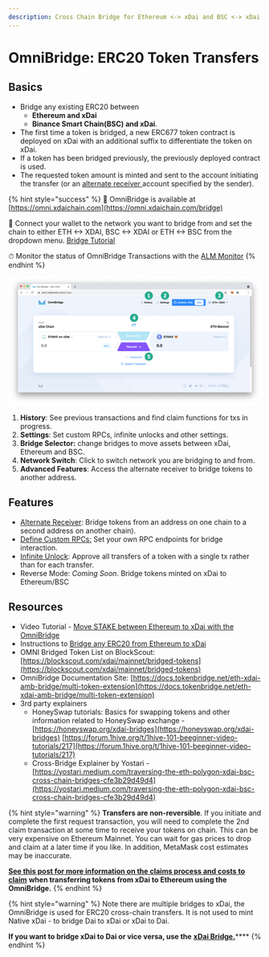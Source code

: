 ```yaml
---
description: Cross Chain Bridge for Ethereum <-> xDai and BSC <-> xDai
---
```


# OmniBridge: ERC20 Token Transfers

## Basics

* Bridge any existing ERC20 between
  *  **Ethereum and xDai**
  * **Binance Smart Chain\(BSC\) and xDai**.
* The first time a token is bridged, a new ERC677 token contract is deployed on xDai with an additional suffix to differentiate the token on xDai. 
* If a token has been bridged previously, the previously deployed contract is used. 
* The requested token amount is minted and sent to the account initiating the transfer \(or an [alternate receiver ](alternate-receiver.md)account specified by the sender\).

{% hint style="success" %}
🌉 OmniBridge is available at [https://omni.xdaichain.com](https://omni.xdaichain.com/bridge)  
  
 🔗 Connect your wallet to the network you want to bridge from and set the chain to either ETH &lt;-&gt; XDAI,   BSC &lt;-&gt; XDAI  or ETH &lt;-&gt; BSC from the dropdown menu. [Bridge Tutorial](https://honeyswap.org/xdai-bridges)  
  
 ⏱ Monitor the status of OmniBridge Transactions with the [ALM Monitor](https://alm-xdai.herokuapp.com/)
{% endhint %}

![](../../../.gitbook/assets/omni-ui.png)

1. **History**: See previous transactions and find claim functions for txs in progress.
2. **Settings**: Set custom RPCs, infinite unlocks and other settings.
3. **Bridge Selector:** change bridges to move assets between xDai, Ethereum and BSC.
4. **Network Switch**: Click to switch network you are bridging to and from.
5. **Advanced Features**: Access the alternate receiver to bridge tokens to another address.

## **Features**

* [Alternate Receiver](../converting-xdai-via-bridge/alternate-receiver-send-dai-to-another-xdai-address.md): Bridge tokens from an address on one chain to a second address on another chain\).
* [Define Custom RPCs:](set-custom-rpc-endpoints.md) Set your own RPC endpoints for bridge interaction.
* [Infinite Unlock](infinite-unlock.md): Approve all transfers of a token with a single tx rather than for each transfer.
* Reverse Mode: _Coming Soon_. Bridge tokens minted on xDai to Ethereum/BSC

## Resources

* Video Tutorial - [Move STAKE between Ethereum to xDai with the OmniBridge](https://youtu.be/qbuBqur9lcE)
* Instructions to [Bridge any ERC20 from Ethereum to xDai](https://docs.tokenbridge.net/eth-xdai-amb-bridge/multi-token-extension/ui-to-transfer-tokens/transfer-erc20)
* OMNI Bridged Token List on BlockScout: [https://blockscout.com/xdai/mainnet/bridged-tokens](https://blockscout.com/xdai/mainnet/bridged-tokens)
* OmniBridge Documentation Site: [https://docs.tokenbridge.net/eth-xdai-amb-bridge/multi-token-extension](https://docs.tokenbridge.net/eth-xdai-amb-bridge/multi-token-extension)
* 3rd party explainers
  * HoneySwap tutorials: Basics for swapping tokens and other information related to HoneySwap exchange -  [https://honeyswap.org/xdai-bridges](https://honeyswap.org/xdai-bridges) [https://forum.1hive.org/t/1hive-101-beeginner-video-tutorials/217](https://forum.1hive.org/t/1hive-101-beeginner-video-tutorials/217)
  * Cross-Bridge Explainer by Yostari - [https://yostari.medium.com/traversing-the-eth-polygon-xdai-bsc-cross-chain-bridges-cfe3b29d49d4](https://yostari.medium.com/traversing-the-eth-polygon-xdai-bsc-cross-chain-bridges-cfe3b29d49d4)

{% hint style="warning" %}
**Transfers are non-reversible**. If you initiate and complete the first request transaction, you will need to complete the 2nd claim transaction at some time to receive your tokens on chain. This can be very expensive on Ethereum Mainnet. You can wait for gas prices to drop and claim at a later time if you like. In addition, MetaMask cost estimates may be inaccurate.

[**See this post for more information on the claims process and costs to claim**](https://forum.poa.network/t/request-and-claim-to-transfer-assets-from-xdai-chain/4495) **when transferring tokens from xDai to Ethereum using the OmniBridge.**
{% endhint %}

{% hint style="warning" %}
Note there are multiple bridges to xDai, the OmniBridge is used for ERC20 cross-chain transfers. It is not used to mint Native xDai - to bridge Dai to xDai or xDai to Dai.  
  
**If you want to bridge xDai to Dai or vice versa, use the** [**xDai Bridge.**](../converting-xdai-via-bridge/)\*\*\*\*
{% endhint %}

